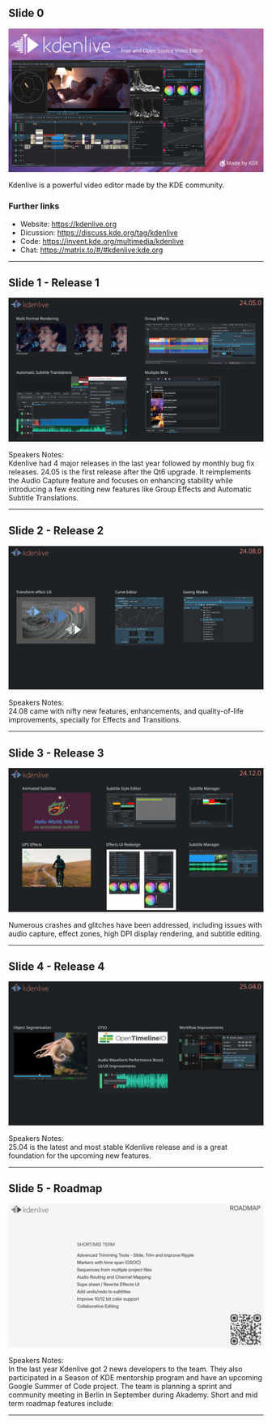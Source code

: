 ## Slide 0

![](kdenlive-0.png)

Kdenlive is a powerful video editor made by the KDE community. 

### Further links

- Website: <https://kdenlive.org>
- Dicussion: <https://discuss.kde.org/tag/kdenlive>
- Code: <https://invent.kde.org/multimedia/kdenlive>
- Chat: <https://matrix.to/#/#kdenlive:kde.org>

---

## Slide 1 - Release 1 

![](kdenlive-1.png)

Speakers Notes:  
Kdenlive had 4 major releases in the last year followed by monthly bug fix releases. 24.05 is the first release after the Qt6 upgrade. It reimplements the Audio Capture feature and focuses on enhancing stability while introducing a few exciting new features like Group Effects and Automatic Subtitle Translations. 

---

## Slide 2 - Release 2

![](kdenlive-2.png)

Speakers Notes:  
24.08 came with nifty new features, enhancements, and quality-of-life improvements, specially for Effects and Transitions. 

---

## Slide 3 - Release 3

![](kdenlive-3.png)

Numerous crashes and glitches have been addressed, including issues with audio capture, effect zones, high DPI display rendering, and subtitle editing. 

---

## Slide 4 - Release 4

![](kdenlive-4.png)

Speakers Notes:  
25.04 is the latest and most stable Kdenlive release and is a great foundation for the upcoming new features.

---

## Slide 5 - Roadmap

![](kdenlive-5.png)

Speakers Notes:  
In the last year Kdenlive got 2 news developers to the team. They also participated in a Season of KDE mentorship program and have an upcoming Google Summer of Code project. The team is planning a sprint and community meeting in Berlin in September during Akademy. Short and mid term roadmap features include:

---
